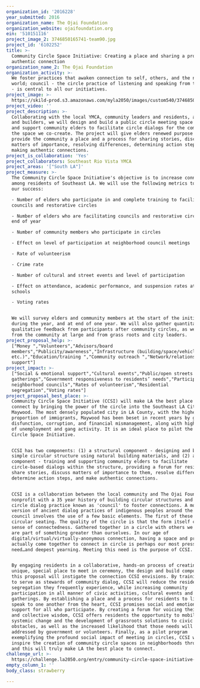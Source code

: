 ```yaml
---
organization_id: '2016228'
year_submitted: 2016
organization_name: The Ojai Foundation
organization_website: ojaifoundation.org
ein: '510151116'
project_image_2: 3746850165741-team90.jpg
project_id: '6102252'
title: >-
  Community Circle Space Initiative: Creating a place and sharing a process for
  authentic connection
organization_name_2: The Ojai Foundation
organization_activity: >-
  We foster practices that awaken connection to self, others, and the natural
  world; council - the circle practice of listening and speaking from the heart
  - is central to all our initiatives.
project_image: >-
  https://skild-prod.s3.amazonaws.com/myla2050/images/custom540/3746850165741-team90.jpg
project_video: ''
project_description: >-
  Collaborating with the local YMCA, community leaders and residents, artists
  and builders, we will design and build a public circle meeting space and train
  and support community elders to facilitate circle dialogs for the community in
  the space we co-create. The project will give elders renewed purpose and
  provide the community a place and a process for sharing stories, discussing
  matters of importance, resolving differences, determining action steps, and
  making authentic connections.
project_is_collaboration: 'Yes'
project_collaborators: Southeast Rio Vista YMCA
project_areas: '["South LA"]'
project_measure: >-
  The Community Circle Space Initiative's objective is to increase connection
  among residents of Southeast LA. We will use the following metrics to measure
  our success:

  - Number of elders who participate in and complete training to facilitate
  councils and restorative circles

  - Number of elders who are facilitating councils and restorative circles at
  end of year

  - Number of community members who participate in circles

  - Effect on level of participation at neighborhood council meetings

  - Rate of volunteerism

  - Crime rate

  - Number of cultural and street events and level of participation

  - Effect on attendance, academic performance, and suspension rates at local
  schools

  - Voting rates


  We will survey elders and community members at the start of the initiative,
  during the year, and at end of one year. We will also gather quantitative and
  qualitative feedback from participants after community circles, as well as
  from the community at large and from grass roots and city leaders.
project_proposal_help: >-
  ["Money ","Volunteers","Advisors/board
  members","Publicity/awareness","Infrastructure (building/space/vehicles
  etc.)","Education/training ","Community outreach ","Network/relationship
  support"]
project_impact: >-
  ["Social & emotional support","Cultural events","Public/open streets
  gatherings","Government responsiveness to residents’ needs","Participation in
  neighborhood councils","Rates of volunteerism","Residential
  segregation","Voting rates"]
project_proposal_best_place: >-
  Community Circle Space Initiative (CCSI) will make LA the best place to
  connect by bringing the power of the circle into the Southeast LA City of
  Maywood. The most densely populated city in LA County, with the highest
  proportion of immigrants, Maywood has been beset in recent years by government
  disfunction, corruption, and financial mismanagement, along with high levels
  of unemployment and gang activity. It is an ideal place to pilot the Community
  Circle Space Initiative. 


  CCSI has two components: (1) a structural component - designing and building a
  simple circular structure using natural building materials, and (2) a process
  component - training and supporting community elders to facilitate
  circle-based dialogs within the structure, providing a forum for residents to
  share stories, discuss matters of importance to them, resolve differences,
  determine action steps, and make authentic connections. 


  CCSI is a collaboration between the local community and The Ojai Foundation, a
  nonprofit with a 35 year history of building circular structures and using the
  circle dialog practice known as 'council' to foster connections. A modern
  version of ancient dialog practices of indigenous peoples around the world,
  council involves the use of a few basic elements. The first of these is
  circular seating. The quality of the circle is that the form itself creates a
  sense of connectedness. Gathered together in a circle with others we know we
  are part of something greater than ourselves. In our age of
  digital/virtual/virtually-anonymous connection, having a space and process to
  actually come together to connect in circle is perhaps our most pressing
  need…and deepest yearning. Meeting this need is the purpose of CCSI.


  By engaging residents in a collaborative, hands-on process of creating a
  unique, special place to meet in ceremony, the design and build component of
  this proposal will instigate the connection CCSI envisions. By training elders
  to serve as stewards of community dialog, CCSI will reduce the residential
  segregation they frequently experience, while increasing community
  participation in all manner of civic activities, cultural events and public
  gatherings. By establishing a place and a process for residents to listen and
  speak to one another from the heart, CCSI promises social and emotional
  support for all who participate. By creating a forum for voicing their needs
  and collective wisdom, CCSI offers residents the opportunity to mobilize for
  systemic change and the development of grassroots solutions to civic
  obstacles, as well as the increased likelihood that those needs will be
  addressed by government or volunteers. Finally, as a pilot program
  exemplifying the profound social impact of meeting in circles, CCSI will
  inspire the creation of community circle spaces in neighborhoods throughout LA
  and this will truly make LA the best place to connect.
challenge_url: >-
  https://challenge.la2050.org/entry/community-circle-space-initiative-creating-a-place-and-sharing-a-process-for-authentic-connection
empty_column_1: ''
body_class: strawberry

---
```

